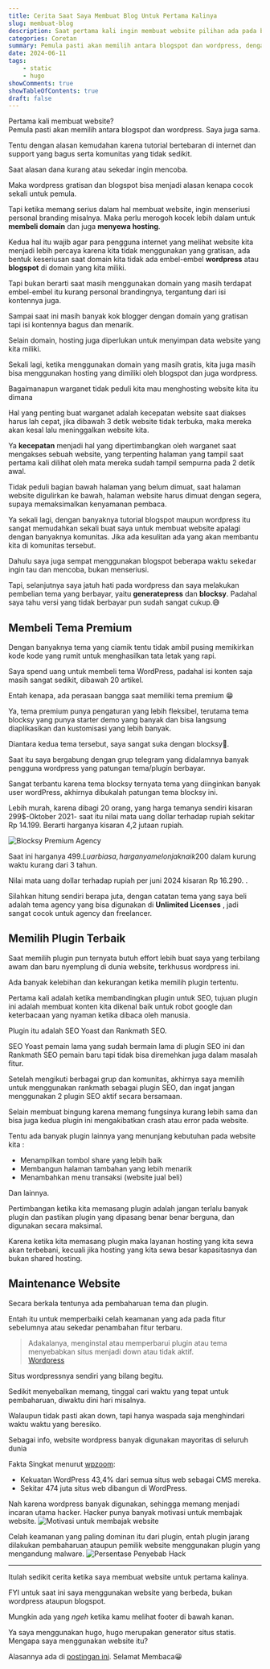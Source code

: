 ```yaml
---
title: Cerita Saat Saya Membuat Blog Untuk Pertama Kalinya 
slug: membuat-blog
description: Saat pertama kali ingin membuat website pilihan ada pada blogspot dan wordpress, dengan alasan kemudahan karena tutorial bertebaran di internet dan support yang bagus serta komunitas banyak.
categories: Coretan
summary: Pemula pasti akan memilih antara blogspot dan wordpress, dengan alasan kemudahan karena tutorial bertebaran di internet dan support yang bagus serta komunitas yang tidak sedikit.
date: 2024-06-11
tags: 
    - static
    - hugo
showComments: true
showTableOfContents: true
draft: false
---
```


Pertama kali membuat website?\
Pemula pasti akan memilih antara blogspot dan wordpress. Saya juga sama.

Tentu dengan alasan kemudahan karena tutorial bertebaran di internet dan support yang bagus serta komunitas yang tidak sedikit.

Saat alasan dana kurang atau sekedar ingin mencoba.

Maka wordpress gratisan dan blogspot bisa menjadi alasan kenapa cocok sekali untuk pemula.

Tapi ketika memang serius dalam hal membuat website, ingin menseriusi personal branding misalnya. Maka perlu merogoh kocek lebih dalam untuk **membeli domain** dan juga **menyewa hosting**.

Kedua hal itu wajib agar para pengguna internet yang melihat website kita menjadi lebih percaya karena kita tidak menggunakan yang gratisan, ada bentuk keseriusan saat domain kita tidak ada embel-embel **wordpress** atau **blogspot** di domain yang kita miliki.

Tapi bukan berarti saat masih menggunakan domain yang masih terdapat embel-embel itu kurang personal brandingnya, tergantung dari isi kontennya juga.

Sampai saat ini masih banyak kok blogger dengan domain yang gratisan tapi isi kontennya bagus dan menarik.

Selain domain, hosting juga diperlukan untuk menyimpan data website yang kita miliki.

Sekali lagi, ketika menggunakan domain yang masih gratis, kita juga masih bisa menggunakan hosting yang dimiliki oleh blogspot dan juga wordpress.

Bagaimanapun warganet tidak peduli kita mau menghosting website kita itu dimana

Hal yang penting buat warganet adalah kecepatan website saat diakses harus lah cepat, jika dibawah 3 detik website tidak terbuka, maka mereka akan kesal lalu meninggalkan website kita.

<div>
<script async src="https://pagead2.googlesyndication.com/pagead/js/adsbygoogle.js?client=ca-pub-1028861450285140"
     crossorigin="anonymous"></script>
<!-- Iklan horizontal -->
<ins class="adsbygoogle"
     style="display:block"
     data-ad-client="ca-pub-1028861450285140"
     data-ad-slot="1294831496"
     data-ad-format="auto"
     data-full-width-responsive="true"></ins>
<script>
     (adsbygoogle = window.adsbygoogle || []).push({});
</script>
</div>

Ya **kecepatan** menjadi hal yang dipertimbangkan oleh warganet saat mengakses sebuah website, yang terpenting halaman yang tampil saat pertama kali dilihat oleh mata mereka sudah tampil sempurna pada 2 detik awal.

Tidak peduli bagian bawah halaman yang belum dimuat, saat halaman website digulirkan ke bawah, halaman website harus dimuat dengan segera, supaya memaksimalkan kenyamanan pembaca.

Ya sekali lagi, dengan banyaknya tutorial blogspot maupun wordpress itu sangat memudahkan sekali buat saya untuk membuat website apalagi dengan banyaknya komunitas. Jika ada kesulitan ada yang akan membantu kita di komunitas tersebut.

Dahulu saya juga sempat menggunakan blogspot beberapa waktu sekedar ingin tau dan mencoba, bukan menseriusi.

Tapi, selanjutnya saya jatuh hati pada wordpress dan saya melakukan pembelian tema yang berbayar, yaitu **generatepress** dan **blocksy**. Padahal saya tahu versi yang tidak berbayar pun sudah sangat cukup.😅

## Membeli Tema Premium

Dengan banyaknya tema yang ciamik tentu tidak ambil pusing memikirkan kode kode yang rumit untuk menghasilkan tata letak yang rapi.

Saya spend uang untuk membeli tema WordPress, padahal isi konten saja masih sangat sedikit, dibawah 20 artikel.

Entah kenapa, ada perasaan bangga saat memiliki tema premium 😁

Ya, tema premium punya pengaturan yang lebih fleksibel, terutama tema blocksy yang punya starter demo yang banyak dan bisa langsung diaplikasikan dan kustomisasi yang lebih banyak.

Diantara kedua tema tersebut, saya sangat suka dengan blocksy🤩.

Saat itu saya bergabung dengan grup telegram yang didalamnya banyak pengguna wordpress yang patungan tema/plugin berbayar.

Sangat terbantu karena tema blocksy ternyata tema yang diinginkan banyak user wordPress, akhirnya dibukalah patungan tema blocksy ini.

<div>
<script async src="https://pagead2.googlesyndication.com/pagead/js/adsbygoogle.js?client=ca-pub-1028861450285140"
     crossorigin="anonymous"></script>
<!-- Iklan horizontal -->
<ins class="adsbygoogle"
     style="display:block"
     data-ad-client="ca-pub-1028861450285140"
     data-ad-slot="1294831496"
     data-ad-format="auto"
     data-full-width-responsive="true"></ins>
<script>
     (adsbygoogle = window.adsbygoogle || []).push({});
</script>
</div>

Lebih murah, karena dibagi 20 orang, yang harga temanya sendiri kisaran 299$-Oktober 2021- saat itu nilai mata uang dollar terhadap rupiah sekitar Rp 14.199. Berarti harganya kisaran 4,2 jutaan rupiah.

![Blocksy Premium Agency](/img/kisah-awal/blocksy-agency.png "*Harga Blocksy Premium | Source: [Blocksy Pricing](https://creativethemes.com/blocksy/pricing/?plan=lifetime)*")

Saat ini harganya 499$. Luar biasa, harganya melonjak naik 200$ dalam kurung waktu kurang dari 3 tahun.

Nilai mata uang dollar terhadap rupiah per juni 2024 kisaran Rp 16.290. . 

Silahkan hitung sendiri berapa juta, dengan catatan tema yang saya beli adalah tema agency yang bisa digunakan di **Unlimited Licenses** , jadi sangat cocok untuk agency dan freelancer.

## Memilih Plugin Terbaik

Saat memilih plugin pun ternyata butuh effort lebih buat saya yang terbilang awam dan baru nyemplung di dunia website, terkhusus wordpress ini.

Ada banyak kelebihan dan kekurangan ketika memilih plugin tertentu.

Pertama kali adalah ketika membandingkan plugin untuk SEO, tujuan plugin ini adalah membuat konten kita dikenal baik untuk robot google dan keterbacaan yang nyaman ketika dibaca oleh manusia.

Plugin itu adalah SEO Yoast dan Rankmath SEO.

SEO Yoast pemain lama yang sudah bermain lama di plugin SEO ini dan Rankmath SEO pemain baru tapi tidak bisa diremehkan juga dalam masalah fitur.

Setelah mengikuti berbagai grup dan komunitas, akhirnya saya memilih untuk menggunakan rankmath sebagai plugin SEO, dan ingat jangan menggunakan 2 plugin SEO aktif secara bersamaan.

Selain membuat bingung karena memang fungsinya kurang lebih sama dan bisa juga kedua plugin ini mengakibatkan crash atau error pada website.

Tentu ada banyak plugin lainnya yang menunjang kebutuhan pada website kita : 
  - Menampilkan tombol share yang lebih baik
  - Membangun halaman tambahan yang lebih menarik
  - Menambahkan menu transaksi (website jual beli)

Dan lainnya.

Pertimbangan ketika kita memasang plugin adalah jangan terlalu banyak plugin dan pastikan plugin yang dipasang benar benar berguna, dan digunakan secara maksimal.

Karena ketika kita memasang plugin maka layanan hosting yang kita sewa akan terbebani, kecuali jika hosting yang kita sewa besar kapasitasnya dan bukan shared hosting.

## Maintenance Website

Secara berkala tentunya ada pembaharuan tema dan plugin.

Entah itu untuk memperbaiki celah keamanan yang ada pada fitur sebelumnya atau sekedar penambahan fitur terbaru.

>Adakalanya, menginstal atau memperbarui plugin atau tema menyebabkan situs menjadi down atau tidak aktif.\
[Wordpress](https://wordpress.com/id/support/mengapa-situs-saya-down/#theres-a-critical-error-on-your-site)

Situs wordpressnya sendiri yang bilang begitu.

Sedikit menyebalkan memang, tinggal cari waktu yang tepat untuk pembaharuan, diwaktu dini hari misalnya.

Walaupun tidak pasti akan down, tapi hanya waspada saja menghindari waktu waktu yang beresiko.

<div>
<script async src="https://pagead2.googlesyndication.com/pagead/js/adsbygoogle.js?client=ca-pub-1028861450285140"
     crossorigin="anonymous"></script>
<!-- Iklan horizontal -->
<ins class="adsbygoogle"
     style="display:block"
     data-ad-client="ca-pub-1028861450285140"
     data-ad-slot="1294831496"
     data-ad-format="auto"
     data-full-width-responsive="true"></ins>
<script>
     (adsbygoogle = window.adsbygoogle || []).push({});
</script>
</div>

Sebagai info, website wordpress banyak digunakan mayoritas di seluruh dunia

Fakta Singkat menurut [wpzoom](https://www.wpzoom.com/blog/wordpress-statistics/): 
- Kekuatan WordPress 43,4% dari semua situs web sebagai CMS mereka.
- Sekitar 474 juta situs web dibangun di WordPress.

Nah karena wordpress banyak digunakan, sehingga memang menjadi incaran utama hacker. Hacker punya banyak motivasi untuk membajak website.
![Motivasi untuk membajak website](/img/kisah-awal/motivasi-hacker.png "*Source: Hacker One Report 2021*")

Celah keamanan yang paling dominan itu dari plugin, entah plugin jarang dilakukan pembaharuan ataupun pemilik website menggunakan plugin yang mengandung malware.
![Persentase Penyebab Hack](/img/kisah-awal/persentase-penyebab-hack.png "*Source: Get Astra*")
***
Itulah sedikit cerita ketika saya membuat website untuk pertama kalinya.

FYI untuk saat ini saya menggunakan website yang berbeda, bukan wordpress ataupun blogspot.

Mungkin ada yang *ngeh* ketika kamu melihat footer di bawah kanan.

Ya saya menggunakan hugo, hugo merupakan generator situs statis. Mengapa saya menggunakan website itu?

Alasannya ada di [postingan ini](https://jundimubarok.com/posts/kelebihan-dan-kekurangan-menggunakan-website-statis/). Selamat Membaca😀

